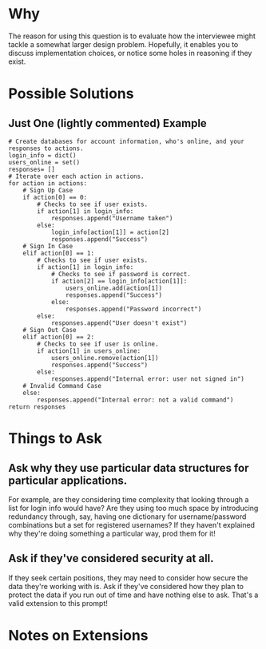 # Why
The reason for using this question is to evaluate how the interviewee might tackle a somewhat larger design problem.  Hopefully, it enables you to discuss implementation choices, or notice some holes in reasoning if they exist.

# Possible Solutions
## Just One (lightly commented) Example
```
# Create databases for account information, who's online, and your responses to actions.
login_info = dict()
users_online = set()
responses= []
# Iterate over each action in actions.
for action in actions:
    # Sign Up Case
    if action[0] == 0:
        # Checks to see if user exists.
        if action[1] in login_info:
            responses.append("Username taken")
        else:
            login_info[action[1]] = action[2]
            responses.append("Success")
    # Sign In Case
    elif action[0] == 1:
        # Checks to see if user exists.
        if action[1] in login_info:
            # Checks to see if password is correct.
            if action[2] == login_info[action[1]]:
                users_online.add(action[1])
                responses.append("Success")
            else:
                responses.append("Password incorrect")
        else:
            responses.append("User doesn't exist")
    # Sign Out Case
    elif action[0] == 2:
        # Checks to see if user is online.
        if action[1] in users_online:
            users_online.remove(action[1])
            responses.append("Success")
        else:
            responses.append("Internal error: user not signed in")
    # Invalid Command Case
    else:
        responses.append("Internal error: not a valid command")
return responses
```


# Things to Ask
## Ask why they use particular data structures for particular applications.
For example, are they considering time complexity that looking through a list for login info would have?  Are they using too much space by introducing redundancy through, say, having one dictionary for username/password combinations but a set for registered usernames?  If they haven't explained why they're doing something a particular way, prod them for it!

## Ask if they've considered security at all.
If they seek certain positions, they may need to consider how secure the data they're working with is.  Ask if they've considered how they plan to protect the data if you run out of time and have nothing else to ask.  That's a valid extension to this prompt!


# Notes on Extensions